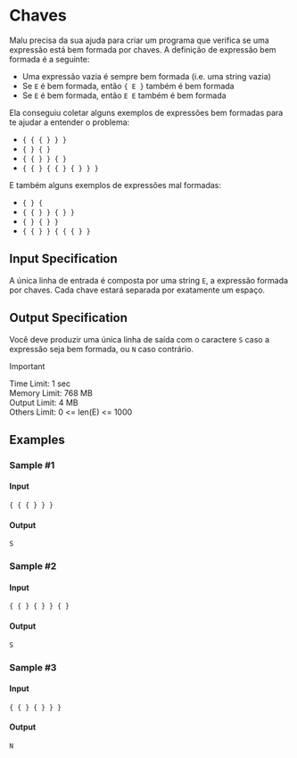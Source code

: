 # Chaves

Malu precisa da sua ajuda para criar um programa que verifica se uma expressão
está bem formada por chaves. A definição de expressão bem formada é a seguinte:

- Uma expressão vazia é sempre bem formada (i.e. uma string vazia)
- Se `E` é bem formada, então `{ E }` também é bem formada
- Se `E` é bem formada, então `E E` também é bem formada

Ela conseguiu coletar alguns exemplos de expressões bem formadas para te ajudar
a entender o problema:

- `{ { { } } }`
- `{ } { }`
- `{ { } } { }`
- `{ { } { { } { } } }`

E também alguns exemplos de expressões mal formadas:

- `{ } {`
- `{ { } } { } }`
- `{ } { } }`
- `{ { } } { { { } }`

## Input Specification

A única linha de entrada é composta por uma string `E`, a expressão formada por
chaves. Cada chave estará separada por exatamente um espaço.

## Output Specification

Você deve produzir uma única linha de saída com o caractere `S` caso a expressão
seja bem formada, ou `N` caso contrário.

> [!IMPORTANT]
> Time Limit: 1 sec  
> Memory Limit: 768 MB  
> Output Limit: 4 MB  
> Others Limit: 0 <= len(E) <= 1000

## Examples

### Sample #1

#### Input

```text
{ { { } } }
```

#### Output

```text
S
```

### Sample #2

#### Input

```text
{ { } { } } { } 
```

#### Output

```text
S
```

### Sample #3

#### Input

```text
{ { } { } } }
```

#### Output

```text
N
```
